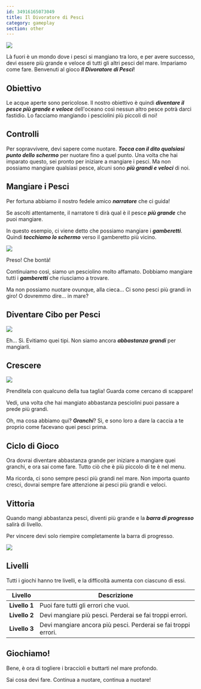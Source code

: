 ```yaml
---
id: 34916165073049
title: Il Divoratore di Pesci
category: gameplay
section: other
---
```

![](https://help.studycat.com/hc/article_attachments/34916165069849)

Là fuori è un mondo dove i pesci si mangiano tra loro, e per avere successo, devi essere più grande e veloce di tutti gli altri pesci del mare. Impariamo come fare. Benvenuti al gioco ***Il Divoratore di Pesci***!

## Obiettivo

Le acque aperte sono pericolose. Il nostro obiettivo è quindi ***diventare il pesce più grande e veloce*** dell'oceano così nessun altro pesce potrà darci fastidio. Lo facciamo mangiando i pesciolini più piccoli di noi!

## Controlli

Per sopravvivere, devi sapere come nuotare. ***Tocca con il dito qualsiasi punto dello schermo*** per nuotare fino a quel punto. Una volta che hai imparato questo, sei pronto per iniziare a mangiare i pesci. Ma non possiamo mangiare qualsiasi pesce, alcuni sono ***più grandi e veloci*** di noi.

## Mangiare i Pesci

Per fortuna abbiamo il nostro fedele amico ***narratore*** che ci guida!

Se ascolti attentamente, il narratore ti dirà qual è il pesce ***più grande*** che puoi mangiare.

In questo esempio, ci viene detto che possiamo mangiare i ***gamberetti***. Quindi ***tocchiamo lo schermo*** verso il gamberetto più vicino.

![](https://help.studycat.com/hc/article_attachments/34916149686297)

Preso! Che bontà!

Continuiamo così, siamo un pesciolino molto affamato. Dobbiamo mangiare tutti i ***gamberetti*** che riusciamo a trovare.

Ma non possiamo nuotare ovunque, alla cieca... Ci sono pesci più grandi in giro! O dovremmo dire... in mare?

## Diventare Cibo per Pesci

![](https://help.studycat.com/hc/article_attachments/34918253174937)

Eh... Sì. Evitiamo quei tipi. Non siamo ancora ***abbastanza grandi*** per mangiarli.

## Crescere

![](https://help.studycat.com/hc/article_attachments/34918253176345)

Prenditela con qualcuno della tua taglia! Guarda come cercano di scappare!

Vedi, una volta che hai mangiato abbastanza pesciolini puoi passare a prede più grandi.

Oh, ma cosa abbiamo qui? ***Granchi***? Sì, e sono loro a dare la caccia a te proprio come facevano quei pesci prima.

## Ciclo di Gioco

Ora dovrai diventare abbastanza grande per iniziare a mangiare quei granchi, e ora sai come fare. Tutto ciò che è più piccolo di te è nel menu.

Ma ricorda, ci sono sempre pesci più grandi nel mare. Non importa quanto cresci, dovrai sempre fare attenzione ai pesci più grandi e veloci.

## Vittoria

Quando mangi abbastanza pesci, diventi più grande e la ***barra di progresso*** salirà di livello.

Per vincere devi solo riempire completamente la barra di progresso.

![](https://help.studycat.com/hc/article_attachments/34918234335641)

## Livelli

Tutti i giochi hanno tre livelli, e la difficoltà aumenta con ciascuno di essi.

| Livello | Descrizione |
| --- | --- |
| **Livello&nbsp;1** | Puoi fare tutti gli errori che vuoi. |
| **Livello&nbsp;2** | Devi mangiare più pesci. Perderai se fai troppi errori. |
| **Livello&nbsp;3** | Devi mangiare ancora più pesci. Perderai se fai troppi errori. |

## Giochiamo!

Bene, è ora di togliere i braccioli e buttarti nel mare profondo.

Sai cosa devi fare. Continua a nuotare, continua a nuotare!